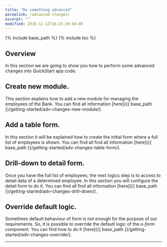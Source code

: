 ```yaml
---
title: "Do something advanced"
permalink: /advanced-changes/
excerpt: ""
modified: 2016-12-12T16:25:30-04:00
---
```


{% include base_path %}
{% include toc %}

## Overview

In this section we are going to show you how to perform some advanced changes into QuickStart app code.



## Create new module.

This section explains how to add a new module for managing the employees of the Bank. You can find all
information [here]({{ base_path }}/getting-started/adv-changes-new-module/).

## Add a table form.

In this section it will be explained how to create the initial form where a full list of employees is shown.
You can find all find all information [here]({{ base_path }}/getting-started/adv-changes-table-form/).

## Drill-down to detail form.

Once you have the full list of employees, the next logics step is to access to detail data of a determined employee. In this section
you will configure the detail form to do it.
You can find all find all information [here]({{ base_path }}/getting-started/adv-changes-drill-down/).

## Override default logic.

Sometimes default behaviour of form is not enough for the purpose of our requirements. So, it is possible to override
the default logic of the *o-form* component.
You can find how to do it [here]({{ base_path }}/getting-started/adv-changes-override/).

---
